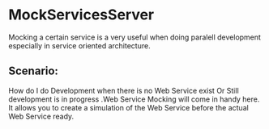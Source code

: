 MockServicesServer
==================
Mocking a certain service is a very useful when doing paralell development especially in service oriented architecture.

Scenario: 
---------

How do I do Development when there is no Web Service exist Or Still development is in progress .Web Service Mocking will come in handy here. It allows you to create a simulation of the Web Service before the actual Web Service ready. 



